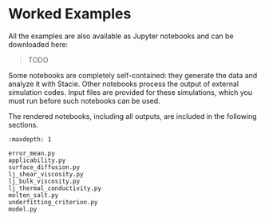 # Worked Examples

All the examples are also available as Jupyter notebooks and can be downloaded here:

> TODO

Some notebooks are completely self-contained:
they generate the data and analyze it with Stacie.
Other notebooks process the output of external simulation codes.
Input files are provided for these simulations,
which you must run before such notebooks can be used.

The rendered notebooks, including all outputs, are included in the following sections.

```{toctree}
:maxdepth: 1

error_mean.py
applicability.py
surface_diffusion.py
lj_shear_viscosity.py
lj_bulk_viscosity.py
lj_thermal_conductivity.py
molten_salt.py
underfitting_criterion.py
model.py
```
